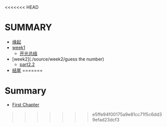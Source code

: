 <<<<<<< HEAD
# SUMMARY

* [缘起](/source/begin.md)
* [week1](./source/week1/openmind.md)
  * [开光总结](./source/week1/openmind.md)
* [week2](./source/week2/guess the number)
  * [part2.2](./source/part2/1.md)
* [结尾](./source/end.md)
=======
# Summary
* [First Chapter](chapter1.md)
>>>>>>> e5ffe94f00175a9e81cc71f5c6dd39efad23dcf3
